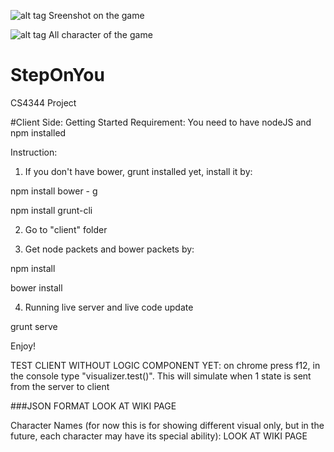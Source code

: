 ![alt tag](https://cloud.githubusercontent.com/assets/5309295/6015535/9d6f18b6-abb0-11e4-9559-3e9635fb947a.jpg)
Sreenshot on the game


![alt tag](https://cloud.githubusercontent.com/assets/5309295/6015763/e98cf828-abb3-11e4-9654-80fd2486ef30.jpg)
All character of the game


# StepOnYou
CS4344 Project

#Client Side:
Getting Started
Requirement: You need to have nodeJS and npm installed

Instruction:
1. If you don't have bower, grunt installed yet, install it by: 

npm install bower - g 

npm install grunt-cli

2. Go to "client" folder

3. Get node packets and bower packets by:

npm install

bower install

  
4. Running live server and live code update

grunt serve

Enjoy!

TEST CLIENT WITHOUT LOGIC COMPONENT YET:
on chrome press f12, in the console type "visualizer.test()".
This will simulate when 1 state is sent from the server to client

###JSON FORMAT
LOOK AT WIKI PAGE

Character Names (for now this is for showing different visual only, but in the future, each character may have its special ability): 
LOOK AT WIKI PAGE
